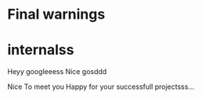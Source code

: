 # Final warnings
# internalss
Heyy googleeess
Nice gosddd


Nice To meet you Happy for your successfull projectsss...
